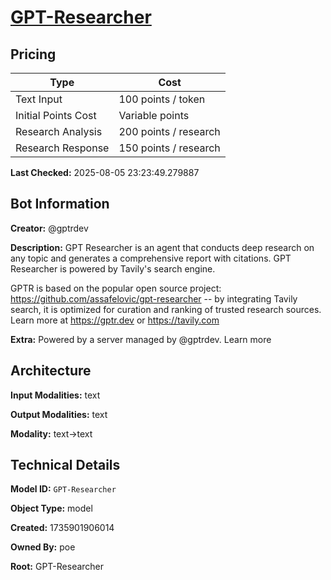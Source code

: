 # [GPT-Researcher](https://poe.com/GPT-Researcher)

## Pricing

| Type | Cost |
|------|------|
| Text Input | 100 points / token |
| Initial Points Cost | Variable points |
| Research Analysis | 200 points / research |
| Research Response | 150 points / research |

**Last Checked:** 2025-08-05 23:23:49.279887


## Bot Information

**Creator:** @gptrdev

**Description:** GPT Researcher is an agent that conducts deep research on any topic and generates a comprehensive report with citations. GPT Researcher is powered by Tavily's search engine.

GPTR is based on the popular open source project: https://github.com/assafelovic/gpt-researcher -- by integrating Tavily search, it is optimized for curation and ranking of trusted research sources. Learn more at https://gptr.dev or https://tavily.com

**Extra:** Powered by a server managed by @gptrdev. Learn more


## Architecture

**Input Modalities:** text

**Output Modalities:** text

**Modality:** text->text


## Technical Details

**Model ID:** `GPT-Researcher`

**Object Type:** model

**Created:** 1735901906014

**Owned By:** poe

**Root:** GPT-Researcher
